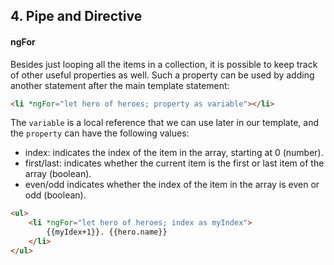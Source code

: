 ## 4. Pipe and Directive

#### ngFor

Besides just looping all the items in a collection, it is possible to keep track of other useful properties as well. Such a property can be used by adding another statement after the main template statement:

```html
<li *ngFor="let hero of heroes; property as variable"></li>
```

The ```variable``` is a local reference that we can use later in our template, and the ```property``` can have the following values:

- index: indicates the index of the item in the array, starting at 0 (number).
- first/last: indicates whether the current item is the first or last item of the array (boolean).
- even/odd indicates whether the index of the item in the array is even or odd (boolean).

```html
<ul>
    <li *ngFor="let hero of heroes; index as myIndex">
        {{myIdex+1}}. {{hero.name}}
    </li>
</ul>
```
